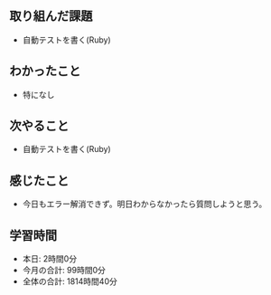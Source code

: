 ## 取り組んだ課題
- 自動テストを書く(Ruby)
## わかったこと
- 特になし
## 次やること
- 自動テストを書く(Ruby)
## 感じたこと
- 今日もエラー解消できず。明日わからなかったら質問しようと思う。
## 学習時間
- 本日: 2時間0分
- 今月の合計: 99時間0分
- 全体の合計: 1814時間40分
